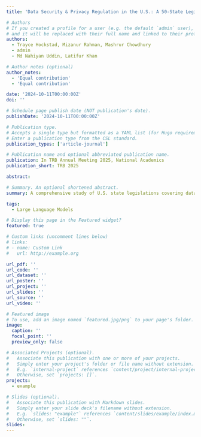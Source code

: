 ```yaml
---
title: 'Data Security & Privacy Regulation in the U.S.: A 50-State Legislative Survey'

# Authors
# If you created a profile for a user (e.g. the default `admin` user), write the username (folder name) here
# and it will be replaced with their full name and linked to their profile.
authors:
  - Trayce Hockstad, Mizanur Rahman, Mashrur Chowdhury
  - admin
  - Md Nahiyan Uddin, Latifur Khan

# Author notes (optional)
author_notes:
  - 'Equal contribution'
  - 'Equal contribution'

date: '2024-10-11T00:00:00Z'
doi: ''

# Schedule page publish date (NOT publication's date).
publishDate: '2024-10-11T00:00:00Z'

# Publication type.
# Accepts a single type but formatted as a YAML list (for Hugo requirements).
# Enter a publication type from the CSL standard.
publication_types: ['article-journal']

# Publication name and optional abbreviated publication name.
publication: In TRB Annual Meeting 2025, National Academics
publication_short: TRB 2025

abstract:

# Summary. An optional shortened abstract.
summary: A comprehensive study of U.S. state legislations covering data security and privacy issues in the domain of autonomous transportation systems

tags:
  - Large Language Models

# Display this page in the Featured widget?
featured: true

# Custom links (uncomment lines below)
# links:
# - name: Custom Link
#   url: http://example.org

url_pdf: ''
url_code: ''
url_dataset: ''
url_poster: ''
url_project: ''
url_slides: ''
url_source: ''
url_video: ''

# Featured image
# To use, add an image named `featured.jpg/png` to your page's folder.
image:
  caption: ''
  focal_point: ''
  preview_only: false

# Associated Projects (optional).
#   Associate this publication with one or more of your projects.
#   Simply enter your project's folder or file name without extension.
#   E.g. `internal-project` references `content/project/internal-project/index.md`.
#   Otherwise, set `projects: []`.
projects:
  - example

# Slides (optional).
#   Associate this publication with Markdown slides.
#   Simply enter your slide deck's filename without extension.
#   E.g. `slides: "example"` references `content/slides/example/index.md`.
#   Otherwise, set `slides: ""`.
slides:
---
```

<!--
# {{% callout note %}}
# Click the _Cite_ button above to demo the feature to enable visitors to import publication metadata into their reference # management software.
# {{% /callout %}}

# {{% callout note %}}
C# reate your slides in Markdown - click the _Slides_ button to check out the example.
# {{% /callout %}}

# Add the publication's **full text** or **supplementary notes** here. You can use rich formatting such as including
# [code, math, and images](https://docs.hugoblox.com/content/writing-markdown-latex/).

# conference-paper.pdf
# cite.bib
# featured.jpg
# all these files should be under the folder conference-paper, for these resources to be reflected in the website
-->